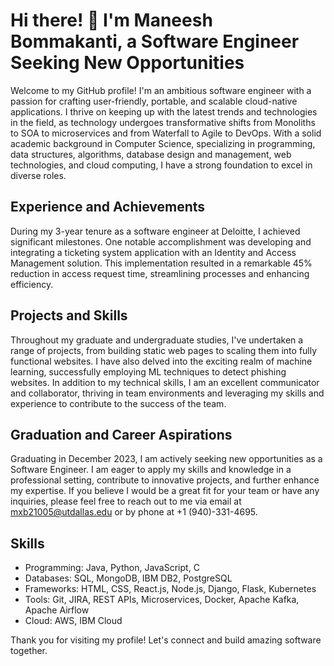 # Hi there! 👋 I'm Maneesh Bommakanti, a Software Engineer Seeking New Opportunities

Welcome to my GitHub profile! I'm an ambitious software engineer with a passion for crafting user-friendly, portable, and scalable cloud-native applications. I thrive on keeping up with the latest trends and technologies in the field, as technology undergoes transformative shifts from Monoliths to SOA to microservices and from Waterfall to Agile to DevOps. With a solid academic background in Computer Science, specializing in programming, data structures, algorithms, database design and management, web technologies, and cloud computing, I have a strong foundation to excel in diverse roles.

## Experience and Achievements

During my 3-year tenure as a software engineer at Deloitte, I achieved significant milestones. One notable accomplishment was developing and integrating a ticketing system application with an Identity and Access Management solution. This implementation resulted in a remarkable 45% reduction in access request time, streamlining processes and enhancing efficiency.

## Projects and Skills

Throughout my graduate and undergraduate studies, I've undertaken a range of projects, from building static web pages to scaling them into fully functional websites. I have also delved into the exciting realm of machine learning, successfully employing ML techniques to detect phishing websites. In addition to my technical skills, I am an excellent communicator and collaborator, thriving in team environments and leveraging my skills and experience to contribute to the success of the team.

## Graduation and Career Aspirations

Graduating in December 2023, I am actively seeking new opportunities as a Software Engineer. I am eager to apply my skills and knowledge in a professional setting, contribute to innovative projects, and further enhance my expertise. If you believe I would be a great fit for your team or have any inquiries, please feel free to reach out to me via email at mxb21005@utdallas.edu or by phone at +1 (940)-331-4695.

## Skills

- Programming: Java, Python, JavaScript, C
- Databases: SQL, MongoDB, IBM DB2, PostgreSQL
- Frameworks: HTML, CSS, React.js, Node.js, Django, Flask, Kubernetes
- Tools: Git, JIRA, REST APIs, Microservices, Docker, Apache Kafka, Apache Airflow
- Cloud: AWS, IBM Cloud

Thank you for visiting my profile! Let's connect and build amazing software together.

